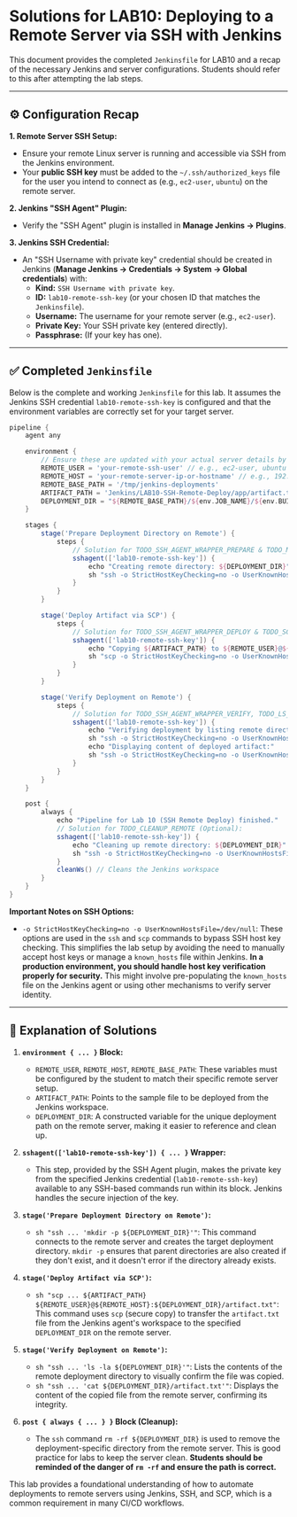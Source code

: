 # Solutions for LAB10: Deploying to a Remote Server via SSH with Jenkins

This document provides the completed `Jenkinsfile` for LAB10 and a recap of the necessary Jenkins and server configurations. Students should refer to this after attempting the lab steps.

---

## ⚙️ Configuration Recap

**1. Remote Server SSH Setup:**
   - Ensure your remote Linux server is running and accessible via SSH from the Jenkins environment.
   - Your **public SSH key** must be added to the `~/.ssh/authorized_keys` file for the user you intend to connect as (e.g., `ec2-user`, `ubuntu`) on the remote server.

**2. Jenkins "SSH Agent" Plugin:**
   - Verify the "SSH Agent" plugin is installed in **Manage Jenkins -> Plugins**.

**3. Jenkins SSH Credential:**
   - An "SSH Username with private key" credential should be created in Jenkins (**Manage Jenkins -> Credentials -> System -> Global credentials**) with:
     - **Kind:** `SSH Username with private key`.
     - **ID:** `lab10-remote-ssh-key` (or your chosen ID that matches the `Jenkinsfile`).
     - **Username:** The username for your remote server (e.g., `ec2-user`).
     - **Private Key:** Your SSH private key (entered directly).
     - **Passphrase:** (If your key has one).

---

## ✅ Completed `Jenkinsfile`

Below is the complete and working `Jenkinsfile` for this lab. It assumes the Jenkins SSH credential `lab10-remote-ssh-key` is configured and that the environment variables are correctly set for your target server.

```groovy
pipeline {
    agent any

    environment {
        // Ensure these are updated with your actual server details by the student
        REMOTE_USER = 'your-remote-ssh-user' // e.g., ec2-user, ubuntu
        REMOTE_HOST = 'your-remote-server-ip-or-hostname' // e.g., 192.168.1.100
        REMOTE_BASE_PATH = '/tmp/jenkins-deployments'
        ARTIFACT_PATH = 'Jenkins/LAB10-SSH-Remote-Deploy/app/artifact.txt'
        DEPLOYMENT_DIR = "${REMOTE_BASE_PATH}/${env.JOB_NAME}/${env.BUILD_NUMBER}"
    }

    stages {
        stage('Prepare Deployment Directory on Remote') {
            steps {
                // Solution for TODO_SSH_AGENT_WRAPPER_PREPARE & TODO_MKDIR_COMMAND:
                sshagent(['lab10-remote-ssh-key']) {
                    echo "Creating remote directory: ${DEPLOYMENT_DIR}"
                    sh "ssh -o StrictHostKeyChecking=no -o UserKnownHostsFile=/dev/null ${REMOTE_USER}@${REMOTE_HOST} 'mkdir -p ${DEPLOYMENT_DIR}'"
                }
            }
        }

        stage('Deploy Artifact via SCP') {
            steps {
                // Solution for TODO_SSH_AGENT_WRAPPER_DEPLOY & TODO_SCP_COMMAND:
                sshagent(['lab10-remote-ssh-key']) {
                    echo "Copying ${ARTIFACT_PATH} to ${REMOTE_USER}@${REMOTE_HOST}:${DEPLOYMENT_DIR}/artifact.txt"
                    sh "scp -o StrictHostKeyChecking=no -o UserKnownHostsFile=/dev/null ${ARTIFACT_PATH} ${REMOTE_USER}@${REMOTE_HOST}:${DEPLOYMENT_DIR}/artifact.txt"
                }
            }
        }

        stage('Verify Deployment on Remote') {
            steps {
                // Solution for TODO_SSH_AGENT_WRAPPER_VERIFY, TODO_LS_COMMAND, & TODO_CAT_COMMAND:
                sshagent(['lab10-remote-ssh-key']) {
                    echo "Verifying deployment by listing remote directory:"
                    sh "ssh -o StrictHostKeyChecking=no -o UserKnownHostsFile=/dev/null ${REMOTE_USER}@${REMOTE_HOST} 'ls -la ${DEPLOYMENT_DIR}'"
                    echo "Displaying content of deployed artifact:"
                    sh "ssh -o StrictHostKeyChecking=no -o UserKnownHostsFile=/dev/null ${REMOTE_USER}@${REMOTE_HOST} 'cat ${DEPLOYMENT_DIR}/artifact.txt'"
                }
            }
        }
    }

    post {
        always {
            echo "Pipeline for Lab 10 (SSH Remote Deploy) finished."
            // Solution for TODO_CLEANUP_REMOTE (Optional):
            sshagent(['lab10-remote-ssh-key']) {
                echo "Cleaning up remote directory: ${DEPLOYMENT_DIR}"
                sh "ssh -o StrictHostKeyChecking=no -o UserKnownHostsFile=/dev/null ${REMOTE_USER}@${REMOTE_HOST} 'rm -rf ${DEPLOYMENT_DIR}'"
            }
            cleanWs() // Cleans the Jenkins workspace
        }
    }
}
```

**Important Notes on SSH Options:**
-   `-o StrictHostKeyChecking=no -o UserKnownHostsFile=/dev/null`: These options are used in the `ssh` and `scp` commands to bypass SSH host key checking. This simplifies the lab setup by avoiding the need to manually accept host keys or manage a `known_hosts` file within Jenkins. **In a production environment, you should handle host key verification properly for security.** This might involve pre-populating the `known_hosts` file on the Jenkins agent or using other mechanisms to verify server identity.

---

## 📝 Explanation of Solutions

1.  **`environment { ... }` Block:**
    *   `REMOTE_USER`, `REMOTE_HOST`, `REMOTE_BASE_PATH`: These variables must be configured by the student to match their specific remote server setup.
    *   `ARTIFACT_PATH`: Points to the sample file to be deployed from the Jenkins workspace.
    *   `DEPLOYMENT_DIR`: A constructed variable for the unique deployment path on the remote server, making it easier to reference and clean up.

2.  **`sshagent(['lab10-remote-ssh-key']) { ... }` Wrapper:**
    *   This step, provided by the SSH Agent plugin, makes the private key from the specified Jenkins credential (`lab10-remote-ssh-key`) available to any SSH-based commands run within its block. Jenkins handles the secure injection of the key.

3.  **`stage('Prepare Deployment Directory on Remote')`:**
    *   `sh "ssh ... 'mkdir -p ${DEPLOYMENT_DIR}'"`: This command connects to the remote server and creates the target deployment directory. `mkdir -p` ensures that parent directories are also created if they don't exist, and it doesn't error if the directory already exists.

4.  **`stage('Deploy Artifact via SCP')`:**
    *   `sh "scp ... ${ARTIFACT_PATH} ${REMOTE_USER}@${REMOTE_HOST}:${DEPLOYMENT_DIR}/artifact.txt"`: This command uses `scp` (secure copy) to transfer the `artifact.txt` file from the Jenkins agent's workspace to the specified `DEPLOYMENT_DIR` on the remote server.

5.  **`stage('Verify Deployment on Remote')`:**
    *   `sh "ssh ... 'ls -la ${DEPLOYMENT_DIR}'"`: Lists the contents of the remote deployment directory to visually confirm the file was copied.
    *   `sh "ssh ... 'cat ${DEPLOYMENT_DIR}/artifact.txt'"`: Displays the content of the copied file from the remote server, confirming its integrity.

6.  **`post { always { ... } }` Block (Cleanup):**
    *   The `ssh` command `rm -rf ${DEPLOYMENT_DIR}` is used to remove the deployment-specific directory from the remote server. This is good practice for labs to keep the server clean. **Students should be reminded of the danger of `rm -rf` and ensure the path is correct.**

This lab provides a foundational understanding of how to automate deployments to remote servers using Jenkins, SSH, and SCP, which is a common requirement in many CI/CD workflows. 